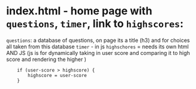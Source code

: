 # index.html - home page with `questions`, `timer`, link to `highscores`:

`questions`: a database of questions, on page its a title (h3) and for choices all taken from this database
`timer` - in js
`highschores` = needs its own html AND JS (js is for dynamically taking in user score and comparing it to high score and rendering the higher )

```
    if (user-score > highscore) {
        highscore = user-score
    }
```
